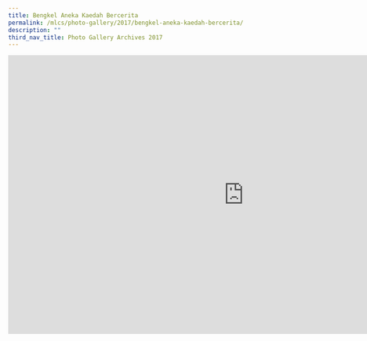 ```yaml
---
title: Bengkel Aneka Kaedah Bercerita
permalink: /mlcs/photo-gallery/2017/bengkel-aneka-kaedah-bercerita/
description: ""
third_nav_title: Photo Gallery Archives 2017
---
```

<iframe allowfullscreen="true" height="569" width="960" frameborder="0" src="https://docs.google.com/presentation/d/e/2PACX-1vRuZS9k4Nmw324Nd4yZmOi6qVVnF-jthSvyy-X3rilDtvvXJ4cngkziOlAns-ylYZEfGH-goNqU51bV/embed?start=false&amp;loop=false&amp;delayms=3000"></iframe>